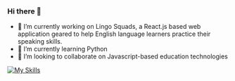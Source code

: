 ### Hi there 👋

- 🔭 I’m currently working on Lingo Squads, a React.js based web application geared to help English language learners practice their speaking skills.
- 🌱 I’m currently learning Python
- 👯 I’m looking to collaborate on Javascript-based education technologies

[![My Skills](https://skillicons.dev/icons?i=js,react,html,css,sql)](https://skillicons.dev)
